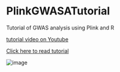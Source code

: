 # PlinkGWASATutorial
Tutorial of GWAS analysis using Plink and R

[tutorial video on Youtube](https://youtu.be/hTOJjk48c9o)

[Click here to read tutorial](/Tutorial.md)

![image](https://upload.wikimedia.org/wikipedia/commons/thumb/a/a5/Flower_poster_2.jpg/330px-Flower_poster_2.jpg)

